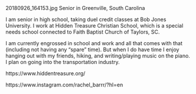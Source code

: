 <html>
  <head> 20180926_164153.jpg 
    <title>Rachel Barr</title>
   </head>Senior in Greenville, South Carolina
    <body>
  <p>I am senior in high school, taking duel credit classes at Bob Jones University. I work at Hidden Treasure Christian School, which is a special needs school connected to Faith Baptist Church of Taylors, SC.<p>
<p>I am currently engrossed in school and work and all that comes with that (including not having any “spare” time). But when I do have time I enjoy hanging out with my friends, hiking, and writing/playing music on the piano. I plan on going into the transportation industry.<p>
    <p>  https://www.hiddentreasure.org/ <p>
   <p>   https://www.instagram.com/rachel_barrr/?hl=en<p>
  </body>
</head>
